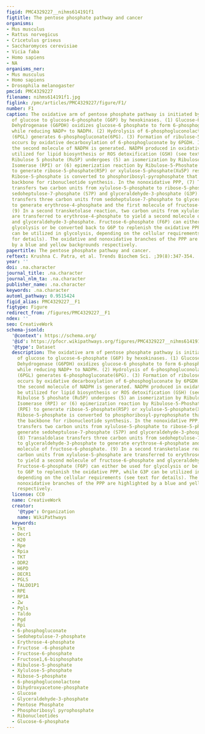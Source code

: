 ```yaml
---
figid: PMC4329227__nihms614191f1
figtitle: The pentose phosphate pathway and cancer
organisms:
- Mus musculus
- Rattus norvegicus
- Cricetulus griseus
- Saccharomyces cerevisiae
- Vicia faba
- Homo sapiens
- NA
organisms_ner:
- Mus musculus
- Homo sapiens
- Drosophila melanogaster
pmcid: PMC4329227
filename: nihms614191f1.jpg
figlink: /pmc/articles/PMC4329227/figure/F1/
number: F1
caption: The oxidative arm of pentose phosphate pathway is initiated by conversion
  of glucose to glucose-6-phosphate (G6P) by hexokinases. (1) Glucose-6 Phosphate
  Dehydrogenase (G6PDH) oxidizes glucose-6 phosphate to form 6-phosphogluconolactone
  while reducing NADP+ to NADPH. (2) Hydrolysis of 6-phosphogluconolactone by 6-Phosphogluconase
  (6PGL) generates 6-phosphogluconate(6PG). (3) Formation of ribulose-5-phosphate
  occurs by oxidative decarboxylation of 6-phosphogluconate by 6PGDH. In this step
  the second molecule of NADPH is generated. NADPH produced in oxidative PPP can be
  utilized for lipid biosynthesis or ROS detoxification (GSH) (see text for deatails).
  Ribulose 5 phoshate (Ru5P) undergoes (5) an isomerization by Ribulose-5-Phoshate
  Isomerase (RPI) or (6) epimerization reaction by Ribulose-5-Phoshate Epimerase (RPE)
  to generate ribose-5-phosphate(R5P) or xylulose-5-phosphate(Xu5P) respectively.
  Ribose-5-phosphate is converted to phosphoribosyl-pyrophosphate that serves as the
  backbone for ribonucleotide synthesis. In the nonoxidative PPP, (7) Transketolase
  transfers two carbon units from xylulose-5-phosphate to ribose-5-phosphate to generate
  sedoheptulose-7-phosphate (S7P) and glyceraldehyde-3-phosphate (G3P). (8) Transaldolase
  transfers three carbon units from sedoheptulose-7-phosphate to glyceraldehyde-3-phosphate
  to generate erythrose-4-phosphate and the first molecule of fructose-6-phosphate.
  (9) In a second transketolase reaction, two carbon units from xylulose-5-phosphate
  are transferred to erythrose-4-phosphate to yield a second molecule of fructose-6-phosphate
  and glyceraldehyde-3-phosphate. Fructose-6-phosphate (F6P) can either be used for
  glycolysis or be converted back to G6P to replenish the oxidative PPP, while G3P
  can be utilized in glycolysis, depending on the cellular requirements (see text
  for details). The oxidative and nonoxidative branches of the PPP are highlighted
  by a blue and yellow backgrounds respectively.
papertitle: The pentose phosphate pathway and cancer.
reftext: Krushna C. Patra, et al. Trends Biochem Sci. ;39(8):347-354.
year: ''
doi: .na.character
journal_title: .na.character
journal_nlm_ta: .na.character
publisher_name: .na.character
keywords: .na.character
automl_pathway: 0.9515424
figid_alias: PMC4329227__F1
figtype: Figure
redirect_from: /figures/PMC4329227__F1
ndex: ''
seo: CreativeWork
schema-jsonld:
  '@context': https://schema.org/
  '@id': https://pfocr.wikipathways.org/figures/PMC4329227__nihms614191f1.html
  '@type': Dataset
  description: The oxidative arm of pentose phosphate pathway is initiated by conversion
    of glucose to glucose-6-phosphate (G6P) by hexokinases. (1) Glucose-6 Phosphate
    Dehydrogenase (G6PDH) oxidizes glucose-6 phosphate to form 6-phosphogluconolactone
    while reducing NADP+ to NADPH. (2) Hydrolysis of 6-phosphogluconolactone by 6-Phosphogluconase
    (6PGL) generates 6-phosphogluconate(6PG). (3) Formation of ribulose-5-phosphate
    occurs by oxidative decarboxylation of 6-phosphogluconate by 6PGDH. In this step
    the second molecule of NADPH is generated. NADPH produced in oxidative PPP can
    be utilized for lipid biosynthesis or ROS detoxification (GSH) (see text for deatails).
    Ribulose 5 phoshate (Ru5P) undergoes (5) an isomerization by Ribulose-5-Phoshate
    Isomerase (RPI) or (6) epimerization reaction by Ribulose-5-Phoshate Epimerase
    (RPE) to generate ribose-5-phosphate(R5P) or xylulose-5-phosphate(Xu5P) respectively.
    Ribose-5-phosphate is converted to phosphoribosyl-pyrophosphate that serves as
    the backbone for ribonucleotide synthesis. In the nonoxidative PPP, (7) Transketolase
    transfers two carbon units from xylulose-5-phosphate to ribose-5-phosphate to
    generate sedoheptulose-7-phosphate (S7P) and glyceraldehyde-3-phosphate (G3P).
    (8) Transaldolase transfers three carbon units from sedoheptulose-7-phosphate
    to glyceraldehyde-3-phosphate to generate erythrose-4-phosphate and the first
    molecule of fructose-6-phosphate. (9) In a second transketolase reaction, two
    carbon units from xylulose-5-phosphate are transferred to erythrose-4-phosphate
    to yield a second molecule of fructose-6-phosphate and glyceraldehyde-3-phosphate.
    Fructose-6-phosphate (F6P) can either be used for glycolysis or be converted back
    to G6P to replenish the oxidative PPP, while G3P can be utilized in glycolysis,
    depending on the cellular requirements (see text for details). The oxidative and
    nonoxidative branches of the PPP are highlighted by a blue and yellow backgrounds
    respectively.
  license: CC0
  name: CreativeWork
  creator:
    '@type': Organization
    name: WikiPathways
  keywords:
  - Tkt
  - Decr1
  - H20
  - Rpe
  - Rpia
  - TKT
  - DDR2
  - H6PD
  - DECR1
  - PGLS
  - TALDO1P1
  - RPE
  - RPIA
  - Zw
  - Pgls
  - Taldo
  - Pgd
  - Rpi
  - 6-phosphogluconate
  - Sedoheptulose-7-phosphate
  - Erythrose-4-phosphate
  - Fructose -6-phosphate
  - Fructose-6-phosphate
  - Fructose1,6-bisphosphate
  - Ribulose-5-phosphate
  - Xylulose-5-phosphate
  - Ribose-5-phosphate
  - 6-phosphogluconolactone
  - Dihydroxyacetone-phosphate
  - Glucose
  - Glyceraldehyde-3-phosphate
  - Pentose Phosphate
  - Phosphoribosyl pyrophosphate
  - Ribonucleotides
  - Glucose-6-phosphate
---
```

